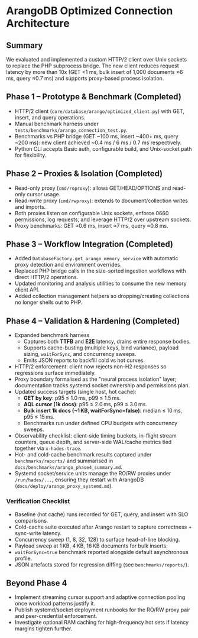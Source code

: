# ArangoDB Optimized Connection Architecture

## Summary

We evaluated and implemented a custom HTTP/2 client over Unix sockets to replace the PHP subprocess bridge. The new client reduces request latency by more than 10x (GET <1 ms, bulk insert of 1,000 documents ≈6 ms, query ≈0.7 ms) and supports proxy-based process isolation.

## Phase 1 – Prototype & Benchmark (Completed)
- HTTP/2 client (`core/database/arango/optimized_client.py`) with GET, insert, and query operations.
- Manual benchmark harness under `tests/benchmarks/arango_connection_test.py`.
- Benchmarks vs PHP bridge (GET ~100 ms, insert ~400+ ms, query ~200 ms): new client achieved ~0.4 ms / 6 ms / 0.7 ms respectively.
- Python CLI accepts Basic auth, configurable build, and Unix-socket path for flexibility.

## Phase 2 – Proxies & Isolation (Completed)
- Read-only proxy (`cmd/roproxy`): allows GET/HEAD/OPTIONS and read-only cursor usage.
- Read-write proxy (`cmd/rwproxy`): extends to document/collection writes and imports.
- Both proxies listen on configurable Unix sockets, enforce 0660 permissions, log requests, and leverage HTTP/2 over upstream sockets.
- Proxy benchmarks: GET ≈0.6 ms, insert ≈7 ms, query ≈0.8 ms.

## Phase 3 – Workflow Integration (Completed)
- Added `DatabaseFactory.get_arango_memory_service` with automatic proxy detection and environment overrides.
- Replaced PHP bridge calls in the size-sorted ingestion workflows with direct HTTP/2 operations.
- Updated monitoring and analysis utilities to consume the new memory client API.
- Added collection management helpers so dropping/creating collections no longer shells out to PHP.

## Phase 4 – Validation & Hardening (Completed)
- Expanded benchmark harness
  - Captures both **TTFB** and **E2E** latency, drains entire response bodies.
  - Supports cache-busting (multiple keys, bind variance), payload sizing, `waitForSync`, and concurrency sweeps.
  - Emits JSON reports to backfill cold vs hot curves.
- HTTP/2 enforcement: client now rejects non-H2 responses so regressions surface immediately.
- Proxy boundary formalised as the "neural process isolation" layer; documentation tracks systemd socket ownership and permissions plan.
- Updated success targets (single host, hot cache):
  - **GET by key**: p95 ≤ 1.0 ms, p99 ≤ 1.5 ms.
  - **AQL cursor (1k docs)**: p95 ≤ 2.0 ms, p99 ≤ 3.0 ms.
  - **Bulk insert 1k docs (~1 KB, waitForSync=false)**: median ≤ 10 ms, p95 ≤ 15 ms.
  - Benchmarks run under defined CPU budgets with concurrency sweeps.
- Observability checklist: client-side timing buckets, in-flight stream counters, queue depth, and server-side WAL/cache metrics tied together via `x-hades-trace`.
- Hot- and cold-cache benchmark results captured under `benchmarks/reports/` and summarised in `docs/benchmarks/arango_phase4_summary.md`.
- Systemd socket/service units manage the RO/RW proxies under `/run/hades/...`, ensuring they restart with ArangoDB (`docs/deploy/arango_proxy_systemd.md`).

### Verification Checklist
- Baseline (hot cache) runs recorded for GET, query, and insert with SLO comparisons.
- Cold-cache suite executed after Arango restart to capture correctness + sync-write latency.
- Concurrency sweep (1, 8, 32, 128) to surface head-of-line blocking.
- Payload sweep at 1 KB, 4 KB, 16 KB documents for bulk inserts.
- `waitForSync=true` benchmark reported alongside default asynchronous profile.
- JSON artefacts stored for regression diffing (see `benchmarks/reports/`).

## Beyond Phase 4
- Implement streaming cursor support and adaptive connection pooling once workload patterns justify it.
- Publish systemd/socket deployment runbooks for the RO/RW proxy pair and peer-credential enforcement.
- Investigate optional RAM caching for high-frequency hot sets if latency margins tighten further.

